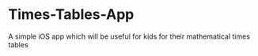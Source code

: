 # Times-Tables-App
A simple iOS app which will be useful for kids for their mathematical times tables
